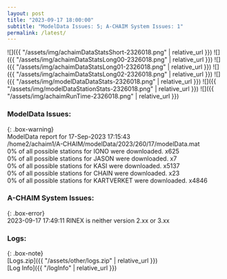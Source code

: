 ```yaml
---
layout: post
title: "2023-09-17 18:00:00"
subtitle: "ModelData Issues: 5; A-CHAIM System Issues: 1"
permalink: /latest/
---
```


![]({{ "/assets/img/achaimDataStatsShort-2326018.png" | relative_url }})
![]({{ "/assets/img/achaimDataStatsLong00-2326018.png" | relative_url }})
![]({{ "/assets/img/achaimDataStatsLong01-2326018.png" | relative_url }})
![]({{ "/assets/img/achaimDataStatsLong02-2326018.png" | relative_url }})
![]({{ "/assets/img/modelDataDataStats-2326018.png" | relative_url }})
![]({{ "/assets/img/modelDataStationStats-2326018.png" | relative_url }})
![]({{ "/assets/img/achaimRunTime-2326018.png" | relative_url }})


### ModelData Issues:  
  
{: .box-warning}  
 ModelData report for 17-Sep-2023 17:15:43   
 /home2/achaim1/A-CHAIM/modelData/2023/260/17/modelData.mat   
 0% of all possible stations for IONO were downloaded. x625   
 0% of all possible stations for JASON were downloaded. x7   
 0% of all possible stations for KASI were downloaded. x5137   
 0% of all possible stations for CHAIN were downloaded. x23   
 0% of all possible stations for KARTVERKET were downloaded. x4846   
  
### A-CHAIM System Issues:  
  
{: .box-error}  
2023-09-17 17:49:11 RINEX is neither version 2.xx or 3.xx  

### Logs:  
  
{: .box-note}  
[Logs.zip]({{ "/assets/other/logs.zip" | relative_url }})  
[Log Info]({{ "/logInfo" | relative_url }})  
